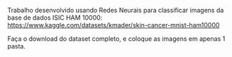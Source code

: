Trabalho desenvolvido usando Redes Neurais para classificar imagens da base de dados ISIC HAM 10000: https://www.kaggle.com/datasets/kmader/skin-cancer-mnist-ham10000

Faça o download do dataset completo, e coloque as imagens em apenas 1 pasta.
